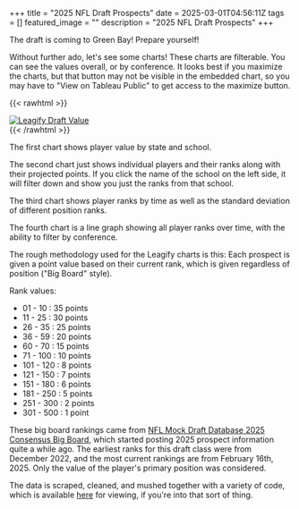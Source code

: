 +++
title =  "2025 NFL Draft Prospects"
date = 2025-03-01T04:56:11Z
tags = []
featured_image = ""
description = "2025 NFL Draft Prospects"
+++

The draft is coming to Green Bay!  Prepare yourself!

<!--more-->

Without further ado, let's see some charts!
These charts are filterable. You can see the values overall, or by conference. It looks best if you maximize the charts, but that button may not be visible in the embedded chart, so you may have to "View on Tableau Public" to get access to the maximize button.


{{< rawhtml >}}
<div class='tableauPlaceholder' id='viz1740804052830' style='position: relative'><noscript><a href='#'><img alt='Leagify Draft Value ' src='https:&#47;&#47;public.tableau.com&#47;static&#47;images&#47;20&#47;2025-LeagifyDraftCharts-20250228&#47;LeagifyDraftValue&#47;1_rss.png' style='border: none' /></a></noscript><object class='tableauViz'  style='display:none;'><param name='host_url' value='https%3A%2F%2Fpublic.tableau.com%2F' /> <param name='embed_code_version' value='3' /> <param name='site_root' value='' /><param name='name' value='2025-LeagifyDraftCharts-20250228&#47;LeagifyDraftValue' /><param name='tabs' value='no' /><param name='toolbar' value='yes' /><param name='static_image' value='https:&#47;&#47;public.tableau.com&#47;static&#47;images&#47;20&#47;2025-LeagifyDraftCharts-20250228&#47;LeagifyDraftValue&#47;1.png' /> <param name='animate_transition' value='yes' /><param name='display_static_image' value='yes' /><param name='display_spinner' value='yes' /><param name='display_overlay' value='yes' /><param name='display_count' value='yes' /><param name='language' value='en-US' /><param name='filter' value='publish=yes' /></object></div>                <script type='text/javascript'>                    var divElement = document.getElementById('viz1740804052830');                    var vizElement = divElement.getElementsByTagName('object')[0];                    vizElement.style.width='1016px';vizElement.style.height='991px';                    var scriptElement = document.createElement('script');                    scriptElement.src = 'https://public.tableau.com/javascripts/api/viz_v1.js';                    vizElement.parentNode.insertBefore(scriptElement, vizElement);                </script>
{{< /rawhtml >}}

The first chart shows player value by state and school.

The second chart just shows individual players and their ranks along with their projected points. If you click the name of the school on the left side, it will filter down and show you just the ranks from that school.

The third chart shows player ranks by time as well as the standard deviation of different position ranks.

The fourth chart is a line graph showing all player ranks over time, with the ability to filter by conference.

The rough methodology used for the Leagify charts is this: Each prospect is given a point value based on their current rank, which is given regardless of position ("Big Board" style).

Rank values:

* 01 - 10   : 35 points
* 11 - 25   : 30 points
* 26 - 35   : 25 points
* 36 - 59   : 20 points
* 60 - 70   : 15 points
* 71 - 100  : 10 points
* 101 - 120 : 8 points
* 121 - 150 : 7 points
* 151 - 180 : 6 points
* 181 - 250 : 5 points
* 251 - 300 : 2 points
* 301 - 500 : 1 point

These big board rankings came from [NFL Mock Draft Database 2025 Consensus Big Board](https://www.nflmockdraftdatabase.com/big-boards/2025/consensus-big-board-2025), which started posting 2025 prospect information quite a while ago. The earliest ranks for this draft class were from December 2022, and the most current rankings are from February 16th, 2025. Only the value of the player's primary position was considered.

The data is scraped, cleaned, and mushed together with a variety of code, which is available [here](https://github.com/Leagify/prospect-scraper-mddb-2022) for viewing, if you're into that sort of thing.